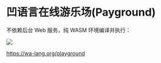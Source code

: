 # 凹语言在线游乐场(Payground)

不依赖后台 Web 服务，纯 WASM 环境编译并执行：

[![](https://wa-lang.org/smalltalk/images/st0011-01.png)](https://wa-lang.org/playground/)

https://wa-lang.org/playground
